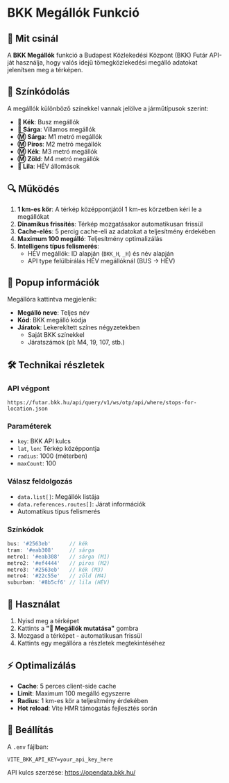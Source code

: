 # BKK Megállók Funkció

## 🚌 Mit csinál

A **BKK Megállók** funkció a Budapest Közlekedési Központ (BKK) Futár API-ját használja, hogy valós idejű tömegközlekedési megálló adatokat jelenítsen meg a térképen.

## 🎨 Színkódolás

A megállók különböző színekkel vannak jelölve a járműtípusok szerint:

- **🚌 Kék**: Busz megállók
- **🚋 Sárga**: Villamos megállók  
- **Ⓜ️ Sárga**: M1 metró megállók
- **Ⓜ️ Piros**: M2 metró megállók
- **Ⓜ️ Kék**: M3 metró megállók
- **Ⓜ️ Zöld**: M4 metró megállók
- **🚊 Lila**: HÉV állomások

## 🔍 Működés

1. **1 km-es kör**: A térkép középpontjától 1 km-es körzetben kéri le a megállókat
2. **Dinamikus frissítés**: Térkép mozgatásakor automatikusan frissül
3. **Cache-elés**: 5 percig cache-eli az adatokat a teljesítmény érdekében
4. **Maximum 100 megálló**: Teljesítmény optimalizálás
5. **Intelligens típus felismerés**: 
   - HÉV megállók: ID alapján (`BKK_H`, `_H`) és név alapján
   - API type felülbírálás HÉV megállóknál (BUS → HÉV)

## 📍 Popup információk

Megállóra kattintva megjelenik:
- **Megálló neve**: Teljes név
- **Kód**: BKK megálló kódja
- **Járatok**: Lekerekített színes négyzetekben
  - Saját BKK színekkel
  - Járatszámok (pl: M4, 19, 107, stb.)

## 🛠️ Technikai részletek

### API végpont
```
https://futar.bkk.hu/api/query/v1/ws/otp/api/where/stops-for-location.json
```

### Paraméterek
- `key`: BKK API kulcs
- `lat`, `lon`: Térkép középpontja
- `radius`: 1000 (méterben)
- `maxCount`: 100

### Válasz feldolgozás
- `data.list[]`: Megállók listája
- `data.references.routes[]`: Járat információk
- Automatikus típus felismerés

### Színkódok
```typescript
bus: '#2563eb'      // kék
tram: '#eab308'     // sárga  
metro1: '#eab308'   // sárga (M1)
metro2: '#ef4444'   // piros (M2)
metro3: '#2563eb'   // kék (M3)
metro4: '#22c55e'   // zöld (M4)
suburban: '#8b5cf6' // lila (HÉV)
```

## 📱 Használat

1. Nyisd meg a térképet
2. Kattints a **"🚌 Megállók mutatása"** gombra
3. Mozgasd a térképet - automatikusan frissül
4. Kattints egy megállóra a részletek megtekintéséhez

## ⚡ Optimalizálás

- **Cache**: 5 perces client-side cache
- **Limit**: Maximum 100 megálló egyszerre
- **Radius**: 1 km-es kör a teljesítmény érdekében
- **Hot reload**: Vite HMR támogatás fejlesztés során

## 🔧 Beállítás

A `.env` fájlban:
```env
VITE_BKK_API_KEY=your_api_key_here
```

API kulcs szerzése: https://opendata.bkk.hu/
